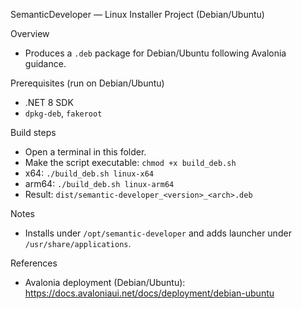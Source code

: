 SemanticDeveloper — Linux Installer Project (Debian/Ubuntu)

Overview
- Produces a `.deb` package for Debian/Ubuntu following Avalonia guidance.

Prerequisites (run on Debian/Ubuntu)
- .NET 8 SDK
- `dpkg-deb`, `fakeroot`

Build steps
- Open a terminal in this folder.
- Make the script executable: `chmod +x build_deb.sh`
- x64: `./build_deb.sh linux-x64`
- arm64: `./build_deb.sh linux-arm64`
- Result: `dist/semantic-developer_<version>_<arch>.deb`

Notes
- Installs under `/opt/semantic-developer` and adds launcher under `/usr/share/applications`.

References
- Avalonia deployment (Debian/Ubuntu): https://docs.avaloniaui.net/docs/deployment/debian-ubuntu

